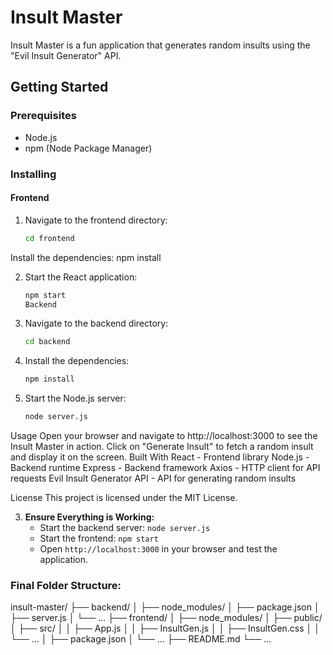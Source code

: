 # Insult Master

Insult Master is a fun application that generates random insults using the "Evil Insult Generator" API.

## Getting Started

### Prerequisites
- Node.js
- npm (Node Package Manager)

### Installing

#### Frontend
1. Navigate to the frontend directory:
   ```bash
   cd frontend
Install the dependencies:
npm install

2. Start the React application:
   ```bash
   npm start
   Backend
   ```

3. Navigate to the backend directory:
   ```bash
   cd backend

4. Install the dependencies:
   ```bash
   npm install
   ```

5. Start the Node.js server:
   ```bash
   node server.js
   ```

Usage
Open your browser and navigate to http://localhost:3000 to see the Insult Master in action.
Click on "Generate Insult" to fetch a random insult and display it on the screen.
Built With
React - Frontend library
Node.js - Backend runtime
Express - Backend framework
Axios - HTTP client for API requests
Evil Insult Generator API - API for generating random insults

License
This project is licensed under the MIT License.

3. **Ensure Everything is Working:**
   - Start the backend server: `node server.js`
   - Start the frontend: `npm start`
   - Open `http://localhost:3000` in your browser and test the application.

### Final Folder Structure:
insult-master/
├── backend/
│ ├── node_modules/
│ ├── package.json
│ ├── server.js
│ └── ...
├── frontend/
│ ├── node_modules/
│ ├── public/
│ ├── src/
│ │ ├── App.js
│ │ ├── InsultGen.js
│ │ ├── InsultGen.css
│ │ └── ...
│ ├── package.json
│ └── ...
├── README.md
└── ...
